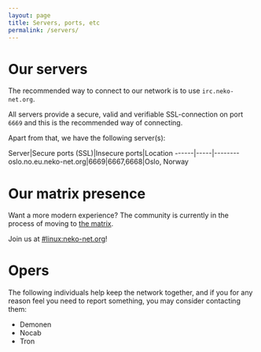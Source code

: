 ```yaml
---
layout: page
title: Servers, ports, etc
permalink: /servers/
---
```


# Our servers

The recommended way to connect to our network is to use
`irc.neko-net.org`.

All servers provide a secure, valid and verifiable SSL-connection on
port `6669` and this is the recommended way of connecting.

Apart from that, we have the following server(s):

Server|Secure ports (SSL)|Insecure ports|Location
------|-----|--------
oslo.no.eu.neko-net.org|6669|6667,6668|Oslo, Norway

# Our matrix presence

Want a more modern experience? The community is currently in the process
of moving to [the matrix](https://matrix.org/).

Join us at [#linux:neko-net.org](https://matrix.to/#/#linux:neko-net.org)!

# Opers

The following individuals help keep the network together, and if you
for any reason feel you need to report something, you may consider
contacting them:

* Demonen
* Nocab
* Tron

